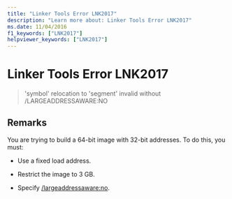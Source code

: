 ```yaml
---
title: "Linker Tools Error LNK2017"
description: "Learn more about: Linker Tools Error LNK2017"
ms.date: 11/04/2016
f1_keywords: ["LNK2017"]
helpviewer_keywords: ["LNK2017"]
---
```

# Linker Tools Error LNK2017

> 'symbol' relocation to 'segment' invalid without /LARGEADDRESSAWARE:NO

## Remarks

You are trying to build a 64-bit image with 32-bit addresses. To do this, you must:

- Use a fixed load address.

- Restrict the image to 3 GB.

- Specify [/largeaddressaware:no](../../build/reference/largeaddressaware-handle-large-addresses.md).
